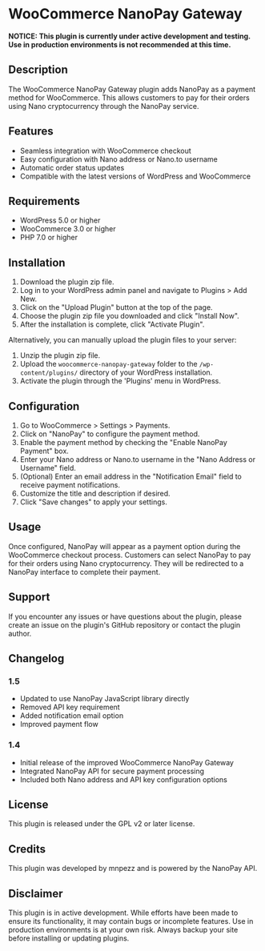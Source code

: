 # WooCommerce NanoPay Gateway

**NOTICE: This plugin is currently under active development and testing. Use in production environments is not recommended at this time.**

## Description

The WooCommerce NanoPay Gateway plugin adds NanoPay as a payment method for WooCommerce. This allows customers to pay for their orders using Nano cryptocurrency through the NanoPay service.

## Features

- Seamless integration with WooCommerce checkout
- Easy configuration with Nano address or Nano.to username
- Automatic order status updates
- Compatible with the latest versions of WordPress and WooCommerce

## Requirements

- WordPress 5.0 or higher
- WooCommerce 3.0 or higher
- PHP 7.0 or higher

## Installation

1. Download the plugin zip file.
2. Log in to your WordPress admin panel and navigate to Plugins > Add New.
3. Click on the "Upload Plugin" button at the top of the page.
4. Choose the plugin zip file you downloaded and click "Install Now".
5. After the installation is complete, click "Activate Plugin".

Alternatively, you can manually upload the plugin files to your server:

1. Unzip the plugin zip file.
2. Upload the `woocommerce-nanopay-gateway` folder to the `/wp-content/plugins/` directory of your WordPress installation.
3. Activate the plugin through the 'Plugins' menu in WordPress.

## Configuration

1. Go to WooCommerce > Settings > Payments.
2. Click on "NanoPay" to configure the payment method.
3. Enable the payment method by checking the "Enable NanoPay Payment" box.
4. Enter your Nano address or Nano.to username in the "Nano Address or Username" field.
5. (Optional) Enter an email address in the "Notification Email" field to receive payment notifications.
6. Customize the title and description if desired.
7. Click "Save changes" to apply your settings.

## Usage

Once configured, NanoPay will appear as a payment option during the WooCommerce checkout process. Customers can select NanoPay to pay for their orders using Nano cryptocurrency. They will be redirected to a NanoPay interface to complete their payment.

## Support

If you encounter any issues or have questions about the plugin, please create an issue on the plugin's GitHub repository or contact the plugin author.

## Changelog

### 1.5
- Updated to use NanoPay JavaScript library directly
- Removed API key requirement
- Added notification email option
- Improved payment flow

### 1.4
- Initial release of the improved WooCommerce NanoPay Gateway
- Integrated NanoPay API for secure payment processing
- Included both Nano address and API key configuration options


## License

This plugin is released under the GPL v2 or later license.

## Credits

This plugin was developed by mnpezz and is powered by the NanoPay API.

## Disclaimer

This plugin is in active development. While efforts have been made to ensure its functionality, it may contain bugs or incomplete features. Use in production environments is at your own risk. Always backup your site before installing or updating plugins.

